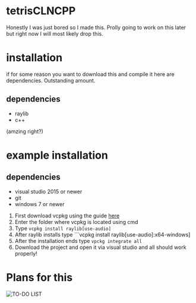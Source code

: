 # tetrisCLNCPP

Honestly I was just bored so I made this. Prolly going to work on this later but right now I will most likely drop this.

# installation

if for some reason you want to download this and compile it here are dependencies. Outstanding amount.

## dependencies

 - raylib
 - c++
 
(amzing right?)

# example installation

## dependencies
 - visual studio 2015 or newer
 - git
 - windows 7 or newer
 

1. First download vcpkg using the guide [here](https://vcpkg.io/en/getting-started.html)
2. Enter the folder where vcpkg is located using cmd
3. Type ```vcpkg install raylib[use-audio]```
4. After raylib installs type ```vcpkg install raylib[use-audio]:x64-windows]
5. After the installation ends type ```vpckg integrate all```
6. Download the project and open it via visual studio and all should work properly!

# Plans for this

![TO-DO LIST](![image](https://user-images.githubusercontent.com/49454508/212492799-d437286d-cd2f-444b-9ffb-595f52ebc1f6.png))
